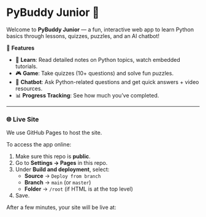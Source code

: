 # PyBuddy Junior 🌟

Welcome to **PyBuddy Junior** — a fun, interactive web app to learn Python basics through lessons, quizzes, puzzles, and an AI chatbot!

🚀 **Features**
- 📘 **Learn**: Read detailed notes on Python topics, watch embedded tutorials.
- 🎮 **Game**: Take quizzes (10+ questions) and solve fun puzzles.
- 🤖 **Chatbot**: Ask Python-related questions and get quick answers + video resources.
- 📊 **Progress Tracking**: See how much you’ve completed.

---

### 🌐 **Live Site**
We use GitHub Pages to host the site.

To access the app online:
1. Make sure this repo is **public**.
2. Go to **Settings → Pages** in this repo.
3. Under **Build and deployment**, select:
   - **Source** → `Deploy from branch`
   - **Branch** → `main` (or `master`)
   - **Folder** → `/root` (if HTML is at the top level)
4. Save.

After a few minutes, your site will be live at:
